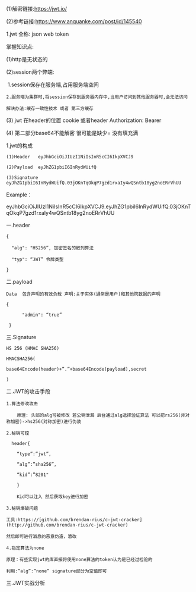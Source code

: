 (1)解密链接:<https://jwt.io/> 

(2)参考链接:<https://www.anquanke.com/post/id/145540> 

1.jwt 全称: json web token 



掌握知识点: 

(1)http是无状态的 

(2)session两个弊端: 

​    1.session保存在服务端,占用服务端空间 

    2.服务端为集群时,将session保存到服务器内存中,当用户访问到其他服务器时,会无法访问  

    解决办法:缓存一致性技术 或者 第三方缓存  

(3) jwt 在header的位置 cookie 或者header Authorization: Bearer <token> 

(4) 第二部分base64不能解密 很可能是缺少= 没有填充满 

1.jwt的构成 

    (1)Header   eyJhbGciOiJIUzI1NiIsInR5cCI6IkpXVCJ9 

    (2)Payload  eyJhZG1pbiI6InRydWUifQ 

    (3)Signature eyJhZG1pbiI6InRydWUifQ.03jOKnTqOkqP7gzd1rxaIy4wQSntb18yg2noERrVhUU 

  

Example： 

eyJhbGciOiJIUzI1NiIsInR5cCI6IkpXVCJ9.eyJhZG1pbiI6InRydWUifQ.03jOKnTqOkqP7gzd1rxaIy4wQSntb18yg2noERrVhUU 



一.header 

    { 

      "alg": "HS256”, 加密签名的散列算法 

      "typ": “JWT” 令牌类型 

    } 

二.payload  

    Data  包含声明的有效负载 声明:关于实体(通常是用户)和其他院数据的声明 

    { 

          "admin": “true”  

     } 

三.Signature 

    HS 256 (HMAC SHA256) 

    HMACSHA256( 

    base64Encode(header)+”.”+base64Encode(payload),secret 

    ) 



二.JWT的攻击手段

    1.算法修改攻击

        原理: 头部的alg可被修改 若公钥泄漏 后台通过alg选择验证算法 可以把rs256(非对称加密)->hs256(对称加密)进行伪装

    2.秘钥可控

      header{

        “type”:”jwt”,

        “alg”:”sha256”,

        “kid”:”8201"

        }

        Kid可以注入 然后获取key进行加密

    3.秘钥爆破问题

    工具:https://[github.com/brendan-rius/c-jwt-cracker](http://github.com/brendan-rius/c-jwt-cracker)

    然后即可进行消息的恶意伪造，篡改

    4.指定算法为none

    原理：有些实现jwt的库直接将使用none算法的token认为是已经过检验的

    利用:”alg”:”none” signature部分为空值即可



三.JWT实战分析

